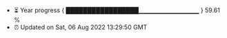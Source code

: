 - ⏳ Year progress { █████████████████▁▁▁▁▁▁▁▁▁▁▁▁▁ } 59.61 %
- ⏰ Updated on Sat, 06 Aug 2022 13:29:50 GMT

